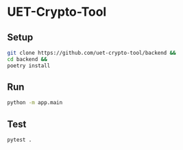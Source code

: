 # UET-Crypto-Tool
## Setup
```sh
git clone https://github.com/uet-crypto-tool/backend &&
cd backend &&
poetry install
```
## Run
```sh
python -m app.main
```
## Test
```
pytest .
```

